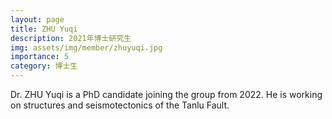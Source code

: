 ```yaml
---
layout: page
title: ZHU Yuqi
description: 2021年博士研究生
img: assets/img/member/zhuyuqi.jpg
importance: 5
category: 博士生
---
```


Dr. ZHU Yuqi is a PhD candidate joining the group from 2022. He is working on structures and seismotectonics of the Tanlu Fault. 
